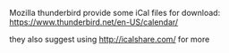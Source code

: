 Mozilla thunderbird provide some iCal files for download: https://www.thunderbird.net/en-US/calendar/

they also suggest using http://icalshare.com/ for more